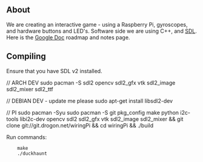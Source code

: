 About
---------
We are creating an interactive game - using a Raspberry Pi, gyroscopes, and hardware buttons and LED's.
Software side we are using C++, and [SDL](http://libsdl.org/).
Here is the [Google Doc](https://docs.google.com/document/d/1TTdBHlfw9nqK5_OXADW4CyzqTXATi-f-pGh81lKu3uk/edit) roadmap and notes page. 


Compiling
---------
Ensure that you have SDL v2 installed.

// ARCH DEV
sudo pacman -S sdl2 opencv sdl2_gfx vtk sdl2_image sdl2_mixer sdl2_ttf

// DEBIAN DEV - update me please
sudo apt-get install libsdl2-dev

// PI
sudo pacman -Syu
sudo pacman -S git pkg_config make python i2c-tools libi2c-dev opencv sdl2 sdl2_gfx vtk sdl2_image sdl2_mixer && git clone git://git.drogon.net/wiringPi && cd wiringPi && ./build

Run commands:

        make
        ./duckhaunt
